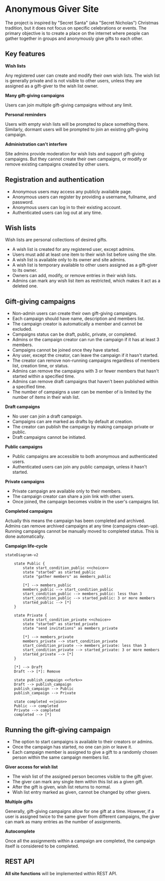 # Anonymous Giver Site

The project is inspired by "Secret Santa" (aka "Secret Nicholas")
Christmas tradition, but it does not focus on specific celebrations or
events. The primary objective is to create a place on the internet where
people can gather together in groups and anonymously give gifts to each
other.

## Key features

**Wish lists**

Any registered user can create and modify their own wish lists. The wish
list is generally private and is not visible to other users, unless they
are assigned as a gift-giver to the wish list owner.

**Many gift-giving campaigns**

Users can join multiple gift-giving campaigns without any limit.

**Personal reminders**

Users with empty wish lists will be prompted to place something there.
Similarly, dormant users will be prompted to join an existing
gift-giving campaign.

**Administration can't interfere**

Site admins provide moderation for wish lists and support gift-giving
campaigns. But they cannot create their own campaigns, or modify or
remove existing campaigns created by other users.

## Registration and authentication

-   Anonymous users may access any publicly available page.
-   Anonymous users can register by providing a username, fullname, and
    password.
-   Anonymous users can log in to their existing account.
-   Authenticated users can log out at any time.

## Wish lists

Wish lists are personal collections of desired gifts.

-   A wish list is created for any registered user, except admins.
-   Users must add at least one item to their wish list before using the
    site.
-   A wish list is available only to its owner and site admins.
-   A wish list is temporary available to other users assigned as a
    gift-giver to its owner.
-   Owners can add, modify, or remove entries in their wish lists.
-   Admins can mark any wish list item as restricted, which makes it act
    as a deleted one.

## Gift-giving campaigns

-   Non-admin users can create their own gift-giving campaigns.
-   Each campaign should have name, description and members list.
-   The campaign creator is automatically a member and cannot be
    excluded.
-   Campaigns status can be draft, public, private, or completed.
-   Admins or the campaign creator can run the campaign if it has at
    least 3 members.
-   Campaigns cannot be joined once they have started.
-   Any user, except the creator, can leave the campaign if it hasn't
    started.
-   The creator can remove non-running campaigns regardless of members
    list, creation time, or status.
-   Admins can remove the campaigns with 3 or fewer members that hasn't
    started within a specified time.
-   Admins can remove draft campaigns that haven't been published
    within a specified time.
-   The number of campaigns a user can be member of is limited by the
    number of items in their wish list.

**Draft campaigns**

-   No user can join a draft campaign.
-   Campaigns can are marked as drafts by default at creation.
-   The creator can publish the campaign by making campaign private or
    public.
-   Draft campaigns cannot be initiated.

**Public campaigns**

-   Public campaigns are accessible to both anonymous and authenticated
    users.
-   Authenticated users can join any public campaign, unless it hasn't
    started.

**Private campaigns**

-   Private campaign are available only to their members.
-   The campaign creator can share a join link with other users.
-   Once joined, the campaign becomes visible in the user's campaigns
    list.

**Completed campaigns**

Actually this means the campaign has been completed and archived. Admins
can remove archived campaigns at any time (campaigns clean-up). Running
campaigns cannot be manually moved to completed status. This is done
automatically.

**Campaign life-cycle**

```mermaid
stateDiagram-v2

    state Public {
        state start_condition_public <<choice>>
        state "started" as started_public
        state "gather members" as members_public

        [*] --> members_public
        members_public --> start_condition_public
        start_condition_public --> members_public: less than 3
        start_condition_public --> started_public: 3 or more members
        started_public --> [*]
    }

    state Private {
        state start_condition_private <<choice>>
        state "started" as started_private
        state "send invitations" as members_private

        [*] --> members_private
        members_private --> start_condition_private
        start_condition_private --> members_private: less than 3
        start_condition_private --> started_private: 3 or more members
        started_private --> [*]
    }

    [*] --> Draft
    Draft --> [*]: Remove

    state publish_campaign <<fork>>
    Draft --> publish_campaign
    publish_campaign --> Public
    publish_campaign --> Private

    state completed <<join>>
    Public --> completed
    Private --> completed
    completed --> [*]

```

## Running the gift-giving campaign

-   The option to start campaigns is available to their creators or
    admins.
-   Once the campaign has started, no one can join or leave it.
-   Each campaign member is assigned to give a gift to a randomly chosen
    person within the same campaign members list.

**Giver access for wish list**

-   The wish list of the assigned person becomes visible to the gift
    giver.
-   The giver can mark any single item within this list as a given gift.
-   After the gift is given, wish list returns to normal.
-   Wish list entry marked as given, cannot be changed by other givers.

**Multiple gifts**

Generally, gift-giving campaigns allow for one gift at a time. However,
if a user is assigned twice to the same giver from different campaigns,
the giver can mark as many entries as the number of assignments.

**Autocomplete**

Once all the assignments within a campaign are completed, the campaign
itself is considered to be completed.

## REST API

**All site functions** will be implemented within REST API.
